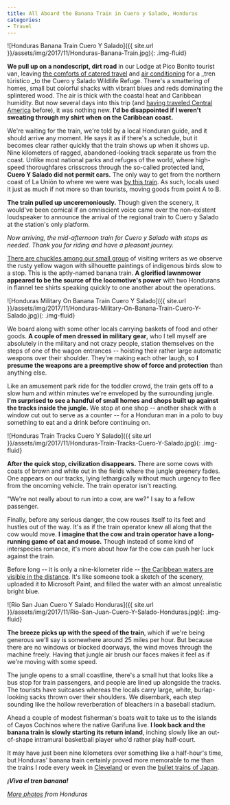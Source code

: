 ```yaml
---
title: All Aboard the Banana Train in Cuero y Salado, Honduras
categories:
- Travel
---
```


![Honduras Banana Train Cuero Y Salado]({{ site.url }}/assets/img/2017/11/Honduras-Banana-Train.jpg){: .img-fluid}

**We pull up on a nondescript, dirt road** in our Lodge at Pico Bonito tourist van, leaving [the comforts of catered travel](https://withoutapath.com/best-honeymoon-destinations-off-the-beaten-path/) and [air conditioning](http://www.globaltravelerusa.com/the-lodge-spa-at-pico-bonito/) for a _tren túristico _to the Cuero y Salado Wildlife Refuge. There's a smattering of homes, small but colorful shacks with vibrant blues and reds dominating the splintered wood. The air is thick with the coastal heat and Caribbean humidity. But now several days into this trip (and [having traveled Central America](https://withoutapath.com/category/travel/international/central-america/) before), it was nothing new. **I'd be disappointed if I weren't sweating through my shirt when on the Caribbean coast.**

We're waiting for the train, we're told by a local Honduran guide, and it should arrive any moment. He says it as if there's a schedule, but it becomes clear rather quickly that the train shows up when it shows up. Nine kilometers of ragged, abandoned-looking track separate us from the coast. Unlike most national parks and refuges of the world, where high-speed thoroughfares crisscross through the so-called protected land, **Cuero Y Salado did not permit cars.** The only way to get from the northern coast of La Unión to where we were was [by this train](https://www.youtube.com/watch?v=nFZ5fngD3Lo). As such, locals used it just as much if not more so than tourists, moving goods from point A to B.

**The train pulled up unceremoniously.** Though given the scenery, it would've been comical if an omniscient voice came over the non-existent loudspeaker to announce the arrival of the regional train to Cuero y Salado at the station's only platform.

_Now arriving, the mid-afternoon train for Cuero y Salado with stops as needed. Thank you for riding and have a pleasant journey._

[There are chuckles among our small group](https://withoutapath.com/pico-bonito-honduras-snapchat-travel/) of visiting writers as we observe the rusty yellow wagon with silhouette paintings of indigenous birds slow to a stop. This is the aptly-named banana train. **A glorified lawnmower appeared to be the source of the locomotive's power** with two Hondurans in flannel tee shirts speaking quickly to one another about the operations.

![Honduras Military On Banana Train Cuero Y Salado]({{ site.url }}/assets/img/2017/11/Honduras-Military-On-Banana-Train-Cuero-Y-Salado.jpg){: .img-fluid}

We board along with some other locals carrying baskets of food and other goods. **A couple of men dressed in military gear**, who I tell myself are absolutely in the military and not crazy people, station themselves on the steps of one of the wagon entrances -- hoisting their rather large automatic weapons over their shoulder. They're making each other laugh, so **I presume the weapons are a preemptive show of force and protection** than anything else.

Like an amusement park ride for the toddler crowd, the train gets off to a slow hum and within minutes we're enveloped by the surrounding jungle. **I'm surprised to see a handful of small homes and shops built up against the tracks inside the jungle.** We stop at one shop -- another shack with a window cut out to serve as a counter -- for a Honduran man in a polo to buy something to eat and a drink before continuing on.

![Honduras Train Tracks Cuero Y Salado]({{ site.url }}/assets/img/2017/11/Honduras-Train-Tracks-Cuero-Y-Salado.jpg){: .img-fluid}

**After the quick stop, civilization disappears.** There are some cows with coats of brown and white out in the fields where the jungle greenery fades. One appears on our tracks, lying lethargically without much urgency to flee from the oncoming vehicle. The train operator isn't reacting.

"We're not really about to run into a cow, are we?" I say to a fellow passenger.

Finally, before any serious danger, the cow rouses itself to its feet and hustles out of the way. It's as if the train operator knew all along that the cow would move. **I imagine that the cow and train operator have a long-running game of cat and mouse.** Though instead of some kind of interspecies romance, it's more about how far the cow can push her luck against the train.

Before long -- it is only a nine-kilometer ride -- [the Caribbean waters are visible in the distance](https://withoutapath.com/travel-guides/costa-rica/). It's like someone took a sketch of the scenery, uploaded it to Microsoft Paint, and filled the water with an almost unrealistic bright blue.

![Rio San Juan Cuero Y Salado Honduras]({{ site.url }}/assets/img/2017/11/Rio-San-Juan-Cuero-Y-Salado-Honduras.jpg){: .img-fluid}

**The breeze picks up with the speed of the train**, which if we're being generous we'll say is somewhere around 25 miles per hour. But because there are no windows or blocked doorways, the wind moves through the machine freely. Having that jungle air brush our faces makes it feel as if we're moving with some speed.

The jungle opens to a small coastline, there's a small hut that looks like a bus stop for train passengers, and people are lined up alongside the tracks. The tourists have suitcases whereas the locals carry large, white, burlap-looking sacks thrown over their shoulders. We disembark, each step sounding like the hollow reverberation of bleachers in a baseball stadium.

Ahead a couple of modest fisherman's boats wait to take us to the islands of Cayos Cochinos where the native Garifuna live. **I look back and the banana train is slowly starting its return inland**, inching slowly like an out-of-shape intramural basketball player who'd rather play half-court.

It may have just been nine kilometers over something like a half-hour's time, but Honduras' banana train certainly proved more memorable to me than the trains I rode every week in [Cleveland](https://withoutapath.com/travel-guides/cleveland) or even the [bullet trains of Japan](https://withoutapath.com/tokyo-bike/).

**_¡Viva el tren banana!_**

_[More photos](https://www.flickr.com/photos/baurjoe/albums/72157686623214250) from Honduras_
